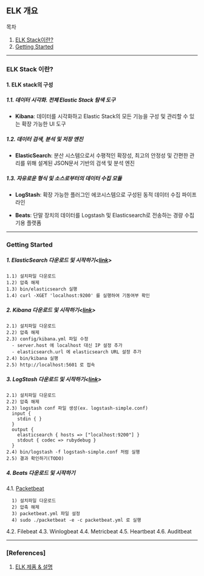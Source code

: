 ## ELK 개요

목차

1. [ELK Stack이란?](#elk-stack이란?)
1. [Getting Started](#getting-started)

* * *
### ELK Stack 이란?

#### 1. ELK stack의 구성

##### 1.1. 데이터 시각화. 전체 Elastic Stack 탐색 도구
- **Kibana**: 데이터를 시각화하고 Elastic Stack의 모든 기능을 구성 및 관리할 수 있는 확장 가능한 UI 도구

##### 1.2. 데이터 검색, 분석 및 저장 엔진
- **ElasticSearch**: 분산 시스템으로서 수평적인 확장성, 최고의 안정성 및 간편한 관리를 위해 설계된 JSON문서 기반의 검색 및 분석 엔진

##### 1.3. 자유로운 형식 및 소스로부터의 데이터 수집 모듈
- **LogStash**: 확장 가능한 플러그인 에코시스템으로 구성된 동적 데이터 수집 파이프라인

- **Beats**: 단말 장치의 데이터를 Logstash 및 Elasticsearch로 전송하는 경량 수집기용 플랫폼

* * *

### Getting Started
##### 1. ElasticSearch 다운로드 및 시작하기<[link](https://www.elastic.co/kr/downloads/elasticsearch)>

    1.1) 설치파일 다운로드
    1.2) 압축 해제
    1.3) bin/elasticsearch 실행
    1.4) curl -XGET 'localhost:9200' 를 실행하여 기동여부 확인

##### 2. Kibana 다운로드 및 시작하기<[link](https://www.elastic.co/kr/downloads/kibana)>
    2.1) 설치파일 다운로드
    2.2) 압축 해제
    2.3) config/kibana.yml 파일 수정
      - server.host 에 localhost 대신 IP 설정 추가
      - elasticsearch.url 에 elasticsearch URL 설정 추가
    2.4) bin/kibana 실행
    2.5) http://localhost:5601 로 접속

##### 3. LogStash 다운로드 및 시작하기<[link](https://www.elastic.co/kr/downloads/logstash)>

    2.1) 설치파일 다운로드
    2.2) 압축 해제
    2.3) logstash conf 파일 생성(ex. logstash-simple.conf)
      input {
        stdin { }
      }
      output {
        elasticsearch { hosts => ["localhost:9200"] }
        stdout { codec => rubydebug }
      }
    2.4) bin/logstash -f logstash-simple.conf 처럼 실행
    2.5) 결과 확인하기(TODO)


##### 4. Beats 다운로드 및 시작하기

4.1. [Packetbeat](https://www.elastic.co/downloads/beats/packetbeat)

      1) 설치파일 다운로드
      2) 압축 해제
      3) packetbeat.yml 파일 설정
      4) sudo ./packetbeat -e -c packetbeat.yml 로 실행

4.2. Filebeat
4.3. Winlogbeat
4.4. Metricbeat
4.5. Heartbeat
4.6. Auditbeat

* * *

### [References]
1. [ELK 제품 & 설명](https://www.elastic.co/kr/products)
